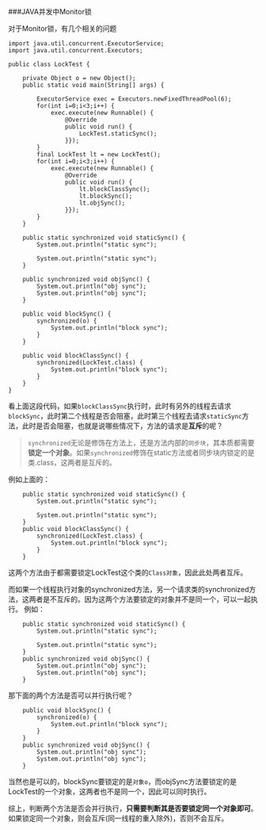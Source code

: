 ###JAVA并发中Monitor锁

对于Monitor锁，有几个相关的问题
```
import java.util.concurrent.ExecutorService;
import java.util.concurrent.Executors;

public class LockTest {

	private Object o = new Object();
	public static void main(String[] args) {
		
		ExecutorService exec = Executors.newFixedThreadPool(6);
		for(int i=0;i<3;i++) {
			exec.execute(new Runnable() {
				@Override
				public void run() {
					LockTest.staticSync();
				}});
		}
		final LockTest lt = new LockTest();
		for(int i=0;i<3;i++) {
			exec.execute(new Runnable() {
				@Override
				public void run() {
					lt.blockClassSync();
					lt.blockSync();
					lt.objSync();
				}});
		}
	}
	
	public static synchronized void staticSync() {
		System.out.println("static sync");
		
		System.out.println("static sync");
	}

	public synchronized void objSync() {
		System.out.println("obj sync");
		System.out.println("obj sync");
	}
	
	public void blockSync() {
		synchronized(o) {
			System.out.println("block sync");
		}
	}
	
	public void blockClassSync() {
		synchronized(LockTest.class) {
			System.out.println("block sync");
		}
	}
}

```

看上面这段代码，如果`blockClassSync`执行时，此时有另外的线程去请求`blockSync`，此时第二个线程是否会阻塞，此时第三个线程去请求`staticSync`方法，此时是否会阻塞，也就是说哪些情况下，方法的请求是**互斥**的呢？

>`synchronized`无论是修饰在方法上，还是方法内部的`同步块`，其本质都需要**锁定一个对象**。如果`synchronized`修饰在static方法或者同步块内锁定的是类.class，这两者是互斥的。

例如上面的：
```
	public static synchronized void staticSync() {
		System.out.println("static sync");
		
		System.out.println("static sync");
	}
	public void blockClassSync() {
		synchronized(LockTest.class) {
			System.out.println("block sync");
		}
	}
```
这两个方法由于都需要锁定LockTest这个类的`Class对象`，因此此处两者互斥。

而如果一个线程执行对象的synchronized方法，另一个请求类的synchronized方法，这两者是不互斥的。因为这两个方法要锁定的对象并不是同一个，可以一起执行。
例如：
```
	public static synchronized void staticSync() {
		System.out.println("static sync");
		
		System.out.println("static sync");
	}
	public synchronized void objSync() {
		System.out.println("obj sync");
		System.out.println("obj sync");
	}
```
那下面的两个方法是否可以并行执行呢？
```
	public void blockSync() {
		synchronized(o) {
			System.out.println("block sync");
		}
	}
	public synchronized void objSync() {
		System.out.println("obj sync");
		System.out.println("obj sync");
	}
```
当然也是可以的，blockSync要锁定的是`对象o`，而objSync方法要锁定的是LockTest的一个对象，这两者也不是同一个，因此可以同时执行。

综上，判断两个方法是否会并行执行，**只需要判断其是否要锁定同一个对象即可**。如果锁定同一个对象，则会互斥(同一线程的重入除外)，否则不会互斥。
